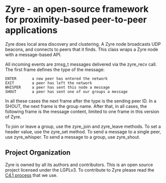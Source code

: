 # Zyre - an open-source framework for proximity-based peer-to-peer applications

Zyre does local area discovery and clustering. A Zyre node broadcasts UDP beacons, and connects to peers that it finds. This class wraps a Zyre node with a message-based API.

All incoming events are zmsg_t messages delivered via the zyre_recv call. The first frame defines the type of the message:

    ENTER       a new peer has entered the network
    EXIT        a peer has left the network
    WHISPER     a peer has sent this node a message
    SHOUT       a peer has sent one of our groups a message

In all these cases the next frame after the type is the sending peer ID. In a SHOUT, the next frame is the group name. After that, in all cases, the following frame is the message content, limited to one frame in this version of Zyre.

To join or leave a group, use the zyre_join and zyre_leave methods. To set a header value, use the zyre_set method. To send a message to
a single peer, use zyre_whisper. To send a message to a group, use zyre_shout.

## Project Organization

Zyre is owned by all its authors and contributors. This is an open source project licensed under the LGPLv3. To contribute to Zyre please read the [C4.1 process](http://rfc.zeromq.org/spec:22) that we use.
